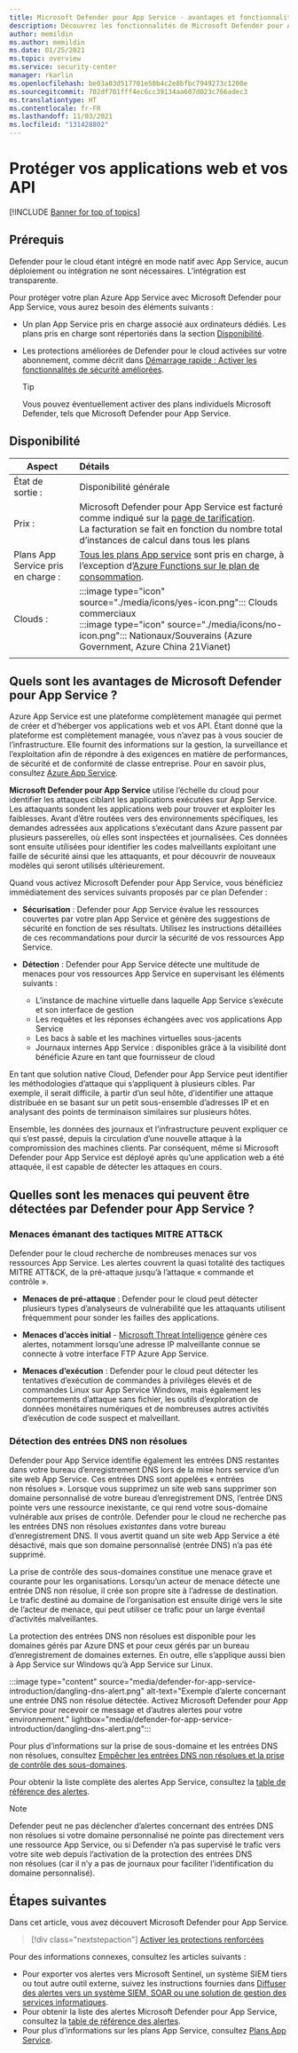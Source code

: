 ```yaml
---
title: Microsoft Defender pour App Service - avantages et fonctionnalités
description: Découvrez les fonctionnalités de Microsoft Defender pour App Service et comment activer ce service dans votre abonnement
author: memildin
ms.author: memildin
ms.date: 01/25/2021
ms.topic: overview
ms.service: security-center
manager: rkarlin
ms.openlocfilehash: be03a03d517701e50b4c2e8bfbc7949273c1200e
ms.sourcegitcommit: 702df701fff4ec6cc39134aa607d023c766adec3
ms.translationtype: HT
ms.contentlocale: fr-FR
ms.lasthandoff: 11/03/2021
ms.locfileid: "131428802"
---
```

# <a name="protect-your-web-apps-and-apis"></a>Protéger vos applications web et vos API

[!INCLUDE [Banner for top of topics](./includes/banner.md)]

## <a name="prerequisites"></a>Prérequis

Defender pour le cloud étant intégré en mode natif avec App Service, aucun déploiement ou intégration ne sont nécessaires. L’intégration est transparente.

Pour protéger votre plan Azure App Service avec Microsoft Defender pour App Service, vous aurez besoin des éléments suivants :

- Un plan App Service pris en charge associé aux ordinateurs dédiés. Les plans pris en charge sont répertoriés dans la section [Disponibilité](#availability).

- Les protections améliorées de Defender pour le cloud activées sur votre abonnement, comme décrit dans [Démarrage rapide : Activer les fonctionnalités de sécurité améliorées](enable-enhanced-security.md).

    > [!TIP]
    > Vous pouvez éventuellement activer des plans individuels Microsoft Defender, tels que Microsoft Defender pour App Service.

## <a name="availability"></a>Disponibilité

| Aspect                       | Détails                                                                                                                                                                                        |
|------------------------------|:-----------------------------------------------------------------------------------------------------------------------------------------------------------------------------------------------|
| État de sortie :               | Disponibilité générale                                                                                                                                                                      |
| Prix :                     | Microsoft Defender pour App Service est facturé comme indiqué sur la [page de tarification](https://azure.microsoft.com/pricing/details/security-center/).<br>La facturation se fait en fonction du nombre total d’instances de calcul dans tous les plans       |
| Plans App Service pris en charge : | [Tous les plans App service](https://azure.microsoft.com/pricing/details/app-service/plans/) sont pris en charge, à l’exception d’[Azure Functions sur le plan de consommation](../azure-functions/functions-scale.md). |
| Clouds :                      | :::image type="icon" source="./media/icons/yes-icon.png"::: Clouds commerciaux<br>:::image type="icon" source="./media/icons/no-icon.png"::: Nationaux/Souverains (Azure Government, Azure China 21Vianet)                                                     |
|                              |                                                                                                                                                                                                |

## <a name="what-are-the-benefits-of-microsoft-defender-for-app-service"></a>Quels sont les avantages de Microsoft Defender pour App Service ?

Azure App Service est une plateforme complètement managée qui permet de créer et d’héberger vos applications web et vos API. Étant donné que la plateforme est complètement managée, vous n’avez pas à vous soucier de l’infrastructure. Elle fournit des informations sur la gestion, la surveillance et l’exploitation afin de répondre à des exigences en matière de performances, de sécurité et de conformité de classe entreprise. Pour en savoir plus, consultez [Azure App Service](https://azure.microsoft.com/services/app-service/).

**Microsoft Defender pour App Service** utilise l’échelle du cloud pour identifier les attaques ciblant les applications exécutées sur App Service. Les attaquants sondent les applications web pour trouver et exploiter les faiblesses. Avant d’être routées vers des environnements spécifiques, les demandes adressées aux applications s’exécutant dans Azure passent par plusieurs passerelles, où elles sont inspectées et journalisées. Ces données sont ensuite utilisées pour identifier les codes malveillants exploitant une faille de sécurité ainsi que les attaquants, et pour découvrir de nouveaux modèles qui seront utilisés ultérieurement.

Quand vous activez Microsoft Defender pour App Service, vous bénéficiez immédiatement des services suivants proposés par ce plan Defender :

- **Sécurisation** : Defender pour App Service évalue les ressources couvertes par votre plan App Service et génère des suggestions de sécurité en fonction de ses résultats. Utilisez les instructions détaillées de ces recommandations pour durcir la sécurité de vos ressources App Service.

- **Détection** : Defender pour App Service détecte une multitude de menaces pour vos ressources App Service en supervisant les éléments suivants :
    - L’instance de machine virtuelle dans laquelle App Service s’exécute et son interface de gestion
    - Les requêtes et les réponses échangées avec vos applications App Service
    - Les bacs à sable et les machines virtuelles sous-jacents
    - Journaux internes App Service : disponibles grâce à la visibilité dont bénéficie Azure en tant que fournisseur de cloud

En tant que solution native Cloud, Defender pour App Service peut identifier les méthodologies d’attaque qui s’appliquent à plusieurs cibles. Par exemple, il serait difficile, à partir d’un seul hôte, d’identifier une attaque distribuée en se basant sur un petit sous-ensemble d’adresses IP et en analysant des points de terminaison similaires sur plusieurs hôtes.

Ensemble, les données des journaux et l’infrastructure peuvent expliquer ce qui s’est passé, depuis la circulation d’une nouvelle attaque à la compromission des machines clients. Par conséquent, même si Microsoft Defender pour App Service est déployé après qu’une application web a été attaquée, il est capable de détecter les attaques en cours.


## <a name="what-threats-can-defender-for-app-service-detect"></a>Quelles sont les menaces qui peuvent être détectées par Defender pour App Service ?

### <a name="threats-by-mitre-attck-tactics"></a>Menaces émanant des tactiques MITRE ATT&CK

Defender pour le cloud recherche de nombreuses menaces sur vos ressources App Service. Les alertes couvrent la quasi totalité des tactiques MITRE ATT&CK, de la pré-attaque jusqu’à l’attaque « commande et contrôle ».

- **Menaces de pré-attaque** : Defender pour le cloud peut détecter plusieurs types d’analyseurs de vulnérabilité que les attaquants utilisent fréquemment pour sonder les failles des applications.

- **Menaces d’accès initial** - [Microsoft Threat Intelligence](https://go.microsoft.com/fwlink/?linkid=2128684) génère ces alertes, notamment lorsqu’une adresse IP malveillante connue se connecte à votre interface FTP Azure App Service.

- **Menaces d’exécution** : Defender pour le cloud peut détecter les tentatives d’exécution de commandes à privilèges élevés et de commandes Linux sur App Service Windows, mais également les comportements d’attaque sans fichier, les outils d’exploration de données monétaires numériques et de nombreuses autres activités d’exécution de code suspect et malveillant.

### <a name="dangling-dns-detection"></a>Détection des entrées DNS non résolues

Defender pour App Service identifie également les entrées DNS restantes dans votre bureau d’enregistrement DNS lors de la mise hors service d’un site web App Service. Ces entrées DNS sont appelées « entrées non résolues ». Lorsque vous supprimez un site web sans supprimer son domaine personnalisé de votre bureau d’enregistrement DNS, l’entrée DNS pointe vers une ressource inexistante, ce qui rend votre sous-domaine vulnérable aux prises de contrôle. Defender pour le cloud ne recherche pas les entrées DNS non résolues *existantes* dans votre bureau d’enregistrement DNS. Il vous avertit quand un site web App Service a été désactivé, mais que son domaine personnalisé (entrée DNS) n’a pas été supprimé.

La prise de contrôle des sous-domaines constitue une menace grave et courante pour les organisations. Lorsqu’un acteur de menace détecte une entrée DNS non résolue, il crée son propre site à l’adresse de destination. Le trafic destiné au domaine de l’organisation est ensuite dirigé vers le site de l’acteur de menace, qui peut utiliser ce trafic pour un large éventail d’activités malveillantes.

La protection des entrées DNS non résolues est disponible pour les domaines gérés par Azure DNS et pour ceux gérés par un bureau d’enregistrement de domaines externes. En outre, elle s’applique aussi bien à App Service sur Windows qu’à App Service sur Linux.

:::image type="content" source="media/defender-for-app-service-introduction/dangling-dns-alert.png" alt-text="Exemple d’alerte concernant une entrée DNS non résolue détectée. Activez Microsoft Defender pour App Service pour recevoir ce message et d’autres alertes pour votre environnement." lightbox="media/defender-for-app-service-introduction/dangling-dns-alert.png":::

Pour plus d’informations sur la prise de sous-domaine et les entrées DNS non résolues, consultez [Empêcher les entrées DNS non résolues et la prise de contrôle des sous-domaines](../security/fundamentals/subdomain-takeover.md).

Pour obtenir la liste complète des alertes App Service, consultez la [table de référence des alertes](alerts-reference.md#alerts-azureappserv).

> [!NOTE]
> Defender peut ne pas déclencher d’alertes concernant des entrées DNS non résolues si votre domaine personnalisé ne pointe pas directement vers une ressource App Service, ou si Defender n’a pas supervisé le trafic vers votre site web depuis l’activation de la protection des entrées DNS non résolues (car il n’y a pas de journaux pour faciliter l’identification du domaine personnalisé).

## <a name="next-steps"></a>Étapes suivantes

Dans cet article, vous avez découvert Microsoft Defender pour App Service. 

> [!div class="nextstepaction"]
> [Activer les protections renforcées](enable-enhanced-security.md)

Pour des informations connexes, consultez les articles suivants : 

- Pour exporter vos alertes vers Microsoft Sentinel, un système SIEM tiers ou tout autre outil externe, suivez les instructions fournies dans [Diffuser des alertes vers un système SIEM, SOAR ou une solution de gestion des services informatiques](export-to-siem.md).
- Pour obtenir la liste des alertes Microsoft Defender pour App Service, consultez la [table de référence des alertes](alerts-reference.md#alerts-azureappserv).
- Pour plus d’informations sur les plans App Service, consultez [Plans App Service](https://azure.microsoft.com/pricing/details/app-service/plans/).